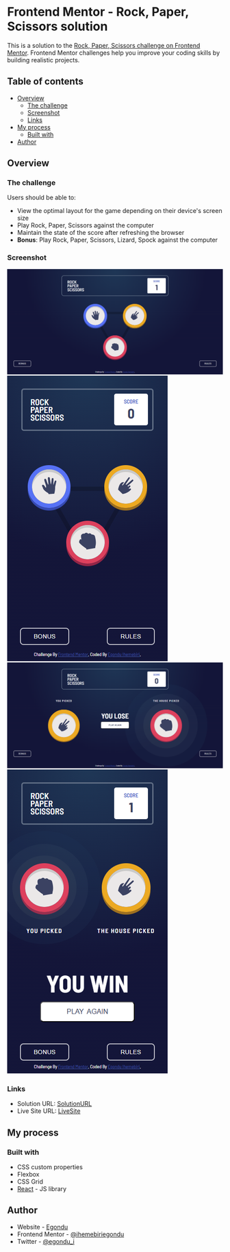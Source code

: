 # Frontend Mentor - Rock, Paper, Scissors solution

This is a solution to the [Rock, Paper, Scissors challenge on Frontend Mentor](https://www.frontendmentor.io/challenges/rock-paper-scissors-game-pTgwgvgH). Frontend Mentor challenges help you improve your coding skills by building realistic projects.

## Table of contents

- [Overview](#overview)
  - [The challenge](#the-challenge)
  - [Screenshot](#screenshot)
  - [Links](#links)
- [My process](#my-process)
  - [Built with](#built-with)
- [Author](#author)

## Overview

### The challenge

Users should be able to:

- View the optimal layout for the game depending on their device's screen size
- Play Rock, Paper, Scissors against the computer
- Maintain the state of the score after refreshing the browser
- **Bonus**: Play Rock, Paper, Scissors, Lizard, Spock against the computer

### Screenshot

![](./src/images/preview/screencapture-localhost-3000-2024-09-17-23_08_14.png)
![](./src/images/preview/screencapture-localhost-3000-2024-09-17-23_10_50.png)
![](./src/images/preview/screencapture-localhost-3000-winner-2024-09-17-23_10_00.png)
![](./src/images/preview/screencapture-localhost-3000-winner-2024-09-17-23_11_10.png)

### Links

- Solution URL: [SolutionURL]([https://github.com/ihemebiriegondu/rock-paper-scissors-challenge.git](https://www.frontendmentor.io/solutions/rock-paper-scissors-challenge-with-reactjs-UK67ILqoz5))
- Live Site URL: [LiveSite](https://rock-paper-scissors-challenge-orcin.vercel.app/)

## My process

### Built with

- CSS custom properties
- Flexbox
- CSS Grid
- [React](https://reactjs.org/) - JS library

## Author

- Website - [Egondu](https://egonduihemebiri.vercel.app)
- Frontend Mentor - [@ihemebiriegondu](https://www.frontendmentor.io/profile/ihemebiriegondu)
- Twitter - [@egondu_i](https://twitter.com/egondu_i?s=09)
